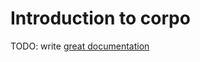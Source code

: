# Introduction to corpo

TODO: write [great documentation](http://jacobian.org/writing/what-to-write/)
